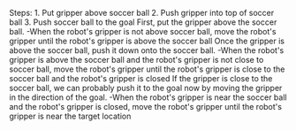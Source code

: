
Steps:  1. Put gripper above soccer ball  2. Push gripper into top of soccer ball  3. Push soccer ball to the goal 
First, put the gripper above the soccer ball. 
-When the robot's gripper is not above soccer ball, move the robot's gripper until the robot's gripper is above the soccer ball 
Once the gripper is above the soccer ball, push it down onto the soccer ball. 
-When the robot's gripper is above the soccer ball and the robot's gripper is not close to soccer ball, move the robot's gripper until the robot's gripper is close to the soccer ball and the robot's gripper is closed 
If the gripper is close to the soccer ball, we can probably push it to the goal now by moving the gripper in the direction of the goal. 
-When the robot's gripper is near the soccer ball and the robot's gripper is closed, move the robot's gripper until the robot's gripper is near the target location